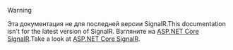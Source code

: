 > [!WARNING]
> <span data-ttu-id="6e678-101">Эта документация не для последней версии SignalR.</span><span class="sxs-lookup"><span data-stu-id="6e678-101">This documentation isn't for the latest version of SignalR.</span></span> <span data-ttu-id="6e678-102">Взгляните на [ASP.NET Core SignalR](/aspnet/core/signalr/introduction).</span><span class="sxs-lookup"><span data-stu-id="6e678-102">Take a look at [ASP.NET Core SignalR](/aspnet/core/signalr/introduction).</span></span>
